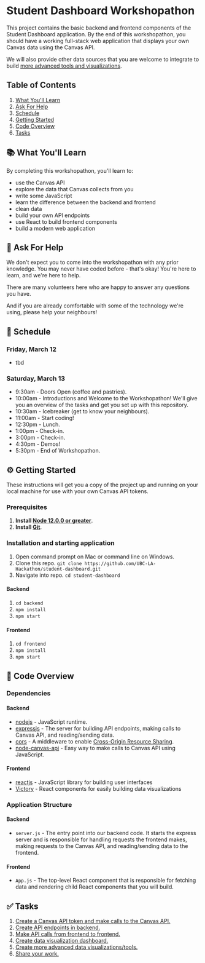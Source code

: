 # Student Dashboard Workshopathon
This project contains the basic backend and frontend components of the Student Dashboard application. By the end of this workshopathon, you should have a working full-stack web application that displays your own Canvas data using the Canvas API.

We will also provide other data sources that you are welcome to integrate to build [more advanced tools and visualizations](5-Create-Advanced-Data-Viz.md).

## Table of Contents
1. [What You'll Learn](#-what-youll-learn)
1. [Ask For Help](#-ask-for-help)
1. [Schedule](#-schedule)
1. [Getting Started](#-getting-started)
1. [Code Overview](#-code-overview)
1. [Tasks](#-tasks)

## 📚 What You'll Learn
By completing this workshopathon, you'll learn to:
* use the Canvas API
* explore the data that Canvas collects from you
* write some JavaScript
* learn the difference between the backend and frontend
* clean data
* build your own API endpoints
* use React to build frontend components
* build a modern web application

## 🤔 Ask For Help
We don't expect you to come into the workshopathon with any prior knowledge. You may never have coded before - that's okay! You're here to learn, and we're here to help.

There are many volunteers here who are happy to answer any questions you have.

And if you are already comfortable with some of the technology we're using, please help your neighbours!

## 📅 Schedule
### Friday, March 12
* tbd

### Saturday, March 13
* 9:30am - Doors Open (coffee and pastries).
* 10:00am - Introductions and Welcome to the Workshopathon! We'll give you an overview of the tasks and get you set up with this repository.
* 10:30am - Icebreaker (get to know your neighbours).
* 11:00am - Start coding!
* 12:30pm - Lunch.
* 1:00pm - Check-in.
* 3:00pm - Check-in.
* 4:30pm - Demos!
* 5:30pm - End of Workshopathon.

## ⚙️ Getting Started
These instructions will get you a copy of the project up and running on your local machine for use with your own Canvas API tokens.

### Prerequisites
1. **Install [Node 12.0.0 or greater](https://nodejs.org)**.
2. **Install [Git](https://git-scm.com/downloads)**.

### Installation and starting application
1. Open command prompt on Mac or command line on Windows.
1. Clone this repo. `git clone https://github.com/UBC-LA-Hackathon/student-dashboard.git`
1. Navigate into repo. `cd student-dashboard`

#### Backend
1. `cd backend`
1. `npm install`
1. `npm start`

#### Frontend
1. `cd frontend`
1. `npm install`
1. `npm start`

## 💾 Code Overview
### Dependencies
#### Backend
* [nodejs](https://nodejs.org/en/) - JavaScript runtime.
* [expressjs](https://expressjs.com/) - The server for building API endpoints, making calls to Canvas API, and reading/sending data.
* [cors](https://expressjs.com/en/resources/middleware/cors.html) - A middleware to enable [Cross-Origin Resource Sharing](https://en.wikipedia.org/wiki/Cross-origin_resource_sharing).
* [node-canvas-api](https://github.com/ubccapico/node-canvas-api) - Easy way to make calls to Canvas API using JavaScript.

#### Frontend
* [reactjs](https://reactjs.org/) - JavaScript library for building user interfaces
* [Victory](https://formidable.com/open-source/victory/) - React components for easily building data visualizations

### Application Structure
#### Backend
* `server.js` - The entry point into our backend code. It starts the express server and is responsible for handling requests the frontend makes, making requests to the Canvas API, and reading/sending data to the frontend.

#### Frontend
* `App.js` - The top-level React component that is responsible for fetching data and rendering child React components that you will build.

## ✅ Tasks
1. [Create a Canvas API token and make calls to the Canvas API.](1-Canvas-API-Token.md)
1. [Create API endpoints in backend.](2-API-Endpoints.md)
1. [Make API calls from frontend to frontend.](3-Make-API-Calls.md)
1. [Create data visualization dashboard.](4-Create-Data-Viz-Dashboard.md)
1. [Create more advanced data visualizations/tools.](5-Create-Advanced-Data-Viz.md)
1. [Share your work.](6-Share-Your-Work.md)